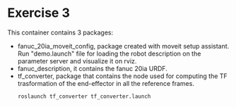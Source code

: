 # Exercise 3

This container contains 3 packages:
 - fanuc_20ia_moveit_config, package created with moveit setup assistant.<br/> Run "demo.launch" file for loading the robot description on the parameter server and visualize it on rviz.
 - fanuc_description, it contains the fanuc 20ia URDF.
 - tf_converter, package that contains the node used for computing the TF trasformation of the end-effector in all the reference frames. <br/>
    ```bash
    roslaunch tf_converter tf_converter.launch
    ```